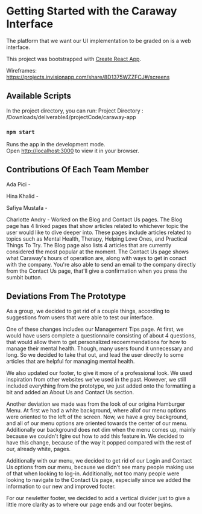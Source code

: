 # Getting Started with the Caraway Interface

The platform that we want our UI implementation to be graded on is a web interface.

This project was bootstrapped with [Create React App](https://github.com/facebook/create-react-app).

Wireframes:
https://projects.invisionapp.com/share/8D1375WZZFCJ#/screens

## Available Scripts

In the project directory, you can run:
Project Directory : 
/Downloads/deliverable4/projectCode/caraway-app

### `npm start`

Runs the app in the development mode.\
Open [http://localhost:3000](http://localhost:3000) to view it in your browser.

## Contributions Of Each Team Member

Ada Pici - 

Hina Khalid -

Safiya Mustafa - 

Charlotte Andry - Worked on the Blog and Contact Us pages. The Blog page has 4 linked pages that show articles related to whichever topic the user would like to dive deeper into. These pages include articles related to topics such as Mental Health, Therapy, Helping Love Ones, and Practical Things To Try. The Blog page also lists 4 articles that are currently considered the most popular at the moment. The Contact Us page shows what Caraway's hours of operation are, along with ways to get in conact with the company. You're also able to send an email to the company directly from the Contact Us page, that'll give a confirmation when you press the sumbit button.

## Deviations From The Prototype

As a group, we decided to get rid of a couple things, according to suggestions from users that were able to test our interface. 

One of these changes includes our Management Tips page. At first, we would have users complete a questionnaire consisting of about 4 questions, that would allow them to get personalized recoemmendations for how to manage their mental health. Though, many users found it unnecessary and long. So we decided to take that out, and lead the user directly to some articles that are helpful for managing mental health. 

We also updated our footer, to give it more of a professional look. We used inspiration from other websites we've used in the past. However, we still included everything from the prototype, we just added onto the formatting a bit and added an About Us and Contact Us section. 

Another deviation we made was from the look of our origina Hamburger Menu. At first we had a white background, where allof our menu options were oriented to the left of the screen. Now, we have a grey background, and all of our menu options are oriented towards the center of our menu. Additionally our background does not dim when the menu comes up, mainly because we couldn't fgire out how to add this feature in. We decided to have this change, because of the way it popped compared with the rest of our, already white, pages.

Additionally with our menu, we decided to get rid of our Login and Contact Us options from our menu, because we didn't see many people making use of that when looking to log-in. Additionally, not too many people were looking to navigate to the Contact Us page, especially since we added the information to our new and improved footer.

For our newletter footer, we decided to add a vertical divider just to give a little more clarity as to where our page ends and our footer begins.